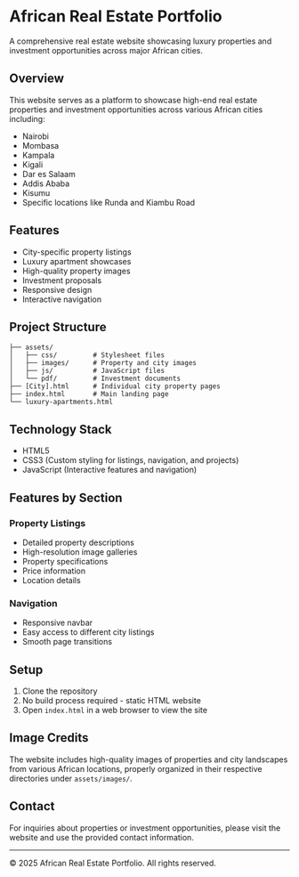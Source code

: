 # African Real Estate Portfolio

A comprehensive real estate website showcasing luxury properties and investment opportunities across major African cities.

## Overview

This website serves as a platform to showcase high-end real estate properties and investment opportunities across various African cities including:
- Nairobi
- Mombasa
- Kampala
- Kigali
- Dar es Salaam
- Addis Ababa
- Kisumu
- Specific locations like Runda and Kiambu Road

## Features

- City-specific property listings
- Luxury apartment showcases
- High-quality property images
- Investment proposals
- Responsive design
- Interactive navigation

## Project Structure

```
├── assets/
│   ├── css/         # Stylesheet files
│   ├── images/      # Property and city images
│   ├── js/          # JavaScript files
│   └── pdf/         # Investment documents
├── [City].html      # Individual city property pages
├── index.html       # Main landing page
└── luxury-apartments.html
```

## Technology Stack

- HTML5
- CSS3 (Custom styling for listings, navigation, and projects)
- JavaScript (Interactive features and navigation)

## Features by Section

### Property Listings
- Detailed property descriptions
- High-resolution image galleries
- Property specifications
- Price information
- Location details

### Navigation
- Responsive navbar
- Easy access to different city listings
- Smooth page transitions

## Setup

1. Clone the repository
2. No build process required - static HTML website
3. Open `index.html` in a web browser to view the site

## Image Credits

The website includes high-quality images of properties and city landscapes from various African locations, properly organized in their respective directories under `assets/images/`.

## Contact

For inquiries about properties or investment opportunities, please visit the website and use the provided contact information.

---
© 2025 African Real Estate Portfolio. All rights reserved.
